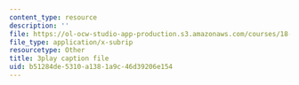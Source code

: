 ```yaml
---
content_type: resource
description: ''
file: https://ol-ocw-studio-app-production.s3.amazonaws.com/courses/18-404j-theory-of-computation-fall-2020/b51284de5310a1381a9c46d39206e154_3PzuSPQPEU4.srt
file_type: application/x-subrip
resourcetype: Other
title: 3play caption file
uid: b51284de-5310-a138-1a9c-46d39206e154
---
```

